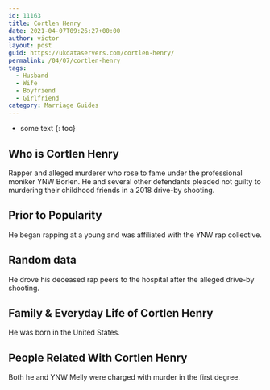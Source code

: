 ```yaml
---
id: 11163
title: Cortlen Henry
date: 2021-04-07T09:26:27+00:00
author: victor
layout: post
guid: https://ukdataservers.com/cortlen-henry/
permalink: /04/07/cortlen-henry
tags:
  - Husband
  - Wife
  - Boyfriend
  - Girlfriend
category: Marriage Guides
---
```


* some text
{: toc}


## Who is Cortlen Henry



Rapper and alleged murderer who rose to fame under the professional moniker YNW Borlen. He and several other defendants pleaded not guilty to murdering their childhood friends in a 2018 drive-by shooting.

                
                
                
## Prior to Popularity



He began rapping at a young and was affiliated with the YNW rap collective.

                
                
                
## Random data



He drove his deceased rap peers to the hospital after the alleged drive-by shooting. 

                
                
                
## Family & Everyday Life of Cortlen Henry



He was born in the United States. 

                
                
                
## People Related With Cortlen Henry



Both he and YNW Melly were charged with murder in the first degree. 

                
              
            
          
          
          